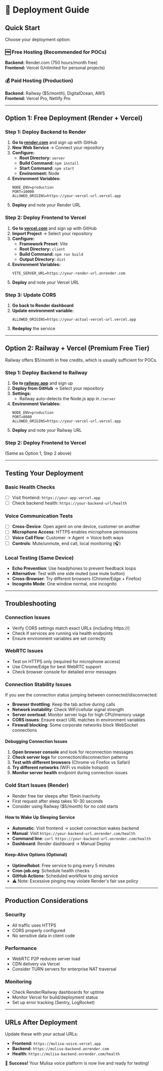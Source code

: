# 🚀 Deployment Guide

## Quick Start

Choose your deployment option:

### 🆓 Free Hosting (Recommended for POCs)

**Backend:** Render.com (750 hours/month free)  
**Frontend:** Vercel (Unlimited for personal projects)

### 💰 Paid Hosting (Production)

**Backend:** Railway ($5/month), DigitalOcean, AWS  
**Frontend:** Vercel Pro, Netlify Pro

---

## Option 1: Free Deployment (Render + Vercel)

### Step 1: Deploy Backend to Render

1. **Go to [render.com](https://render.com)** and sign up with GitHub
2. **New Web Service** → Connect your repository
3. **Configure:**
   - **Root Directory:** `server`
   - **Build Command:** `npm install`
   - **Start Command:** `npm start`
   - **Environment:** Node
4. **Environment Variables:**
   ```env
   NODE_ENV=production
   PORT=10000
   ALLOWED_ORIGINS=https://your-vercel-url.vercel.app
   ```
5. **Deploy** and note your Render URL

### Step 2: Deploy Frontend to Vercel

1. **Go to [vercel.com](https://vercel.com)** and sign up with GitHub
2. **Import Project** → Select your repository
3. **Configure:**
   - **Framework Preset:** Vite
   - **Root Directory:** `client`
   - **Build Command:** `npm run build`
   - **Output Directory:** `dist`
4. **Environment Variables:**
   ```env
   VITE_SERVER_URL=https://your-render-url.onrender.com
   ```
5. **Deploy** and note your Vercel URL

### Step 3: Update CORS

1. **Go back to Render dashboard**
2. **Update environment variable:**
   ```env
   ALLOWED_ORIGINS=https://your-actual-vercel-url.vercel.app
   ```
3. **Redeploy** the service

---

## Option 2: Railway + Vercel (Premium Free Tier)

Railway offers $5/month in free credits, which is usually sufficient for POCs.

### Step 1: Deploy Backend to Railway

1. **Go to [railway.app](https://railway.app)** and sign up
2. **Deploy from GitHub** → Select your repository
3. **Settings:**
   - Railway auto-detects the Node.js app in `/server`
4. **Environment Variables:**
   ```env
   NODE_ENV=production
   PORT=8080
   ALLOWED_ORIGINS=https://your-vercel-url.vercel.app
   ```
5. **Deploy** and note your Railway URL

### Step 2: Deploy Frontend to Vercel

(Same as Option 1, Step 2 above)

---

## Testing Your Deployment

### Basic Health Checks
- [ ] Visit frontend: `https://your-app.vercel.app`
- [ ] Check backend health: `https://your-backend-url/health`

### Voice Communication Tests
- [ ] **Cross-Device**: Open agent on one device, customer on another
- [ ] **Microphone Access**: HTTPS enables microphone permissions
- [ ] **Voice Call Flow**: Customer → Agent → Voice both ways
- [ ] **Controls**: Mute/unmute, end call, local monitoring (🎧)

### Local Testing (Same Device)
- **Echo Prevention**: Use headphones to prevent feedback loops
- **Alternative**: Test with one side muted (use mute button)
- **Cross-Browser**: Try different browsers (Chrome/Edge + Firefox)
- **Incognito Mode**: One window normal, one incognito

---

## Troubleshooting

### Connection Issues

- Verify CORS settings match exact URLs (including https://)
- Check if services are running via health endpoints
- Ensure environment variables are set correctly

### WebRTC Issues

- Test on HTTPS only (required for microphone access)
- Use Chrome/Edge for best WebRTC support
- Check browser console for detailed error messages

### Connection Stability Issues

If you see the connection status jumping between connected/disconnected:

- **Browser throttling**: Keep the tab active during calls
- **Network instability**: Check WiFi/cellular signal strength
- **Server overload**: Monitor server logs for high CPU/memory usage
- **CORS issues**: Ensure exact URL matches in environment variables
- **Firewall blocking**: Some corporate networks block WebSocket connections

#### Debugging Connection Issues

1. **Open browser console** and look for reconnection messages
2. **Check server logs** for connection/disconnection patterns
3. **Test with different browsers** (Chrome vs Firefox vs Safari)
4. **Try different networks** (WiFi vs mobile hotspot)
5. **Monitor server health** endpoint during connection issues

### Cold Start Issues (Render)
- Render free tier sleeps after 15min inactivity
- First request after sleep takes 10-30 seconds
- Consider using Railway ($5/month) for no cold starts

#### How to Wake Up Sleeping Service
- **Automatic**: Visit frontend → socket connection wakes backend
- **Manual**: Visit `https://your-backend-url.onrender.com/health`
- **Command line**: `curl https://your-backend-url.onrender.com/health`
- **Dashboard**: Render dashboard → Manual Deploy

#### Keep-Alive Options (Optional)
- **UptimeRobot**: Free service to ping every 5 minutes
- **Cron-job.org**: Schedule health checks
- **GitHub Actions**: Scheduled workflow to ping service
- ⚠️ Note: Excessive pinging may violate Render's fair use policy

---

## Production Considerations

### Security
- All traffic uses HTTPS
- CORS properly configured  
- No sensitive data in client code

### Performance
- WebRTC P2P reduces server load
- CDN delivery via Vercel
- Consider TURN servers for enterprise NAT traversal

### Monitoring
- Check Render/Railway dashboards for uptime
- Monitor Vercel for build/deployment status
- Set up error tracking (Sentry, LogRocket)

---

## URLs After Deployment

Update these with your actual URLs:

- **Frontend:** `https://mulisa-voice.vercel.app`
- **Backend:** `https://mulisa-backend.onrender.com`
- **Health:** `https://mulisa-backend.onrender.com/health`

🎉 **Success!** Your Mulisa voice platform is now live and ready for testing!
